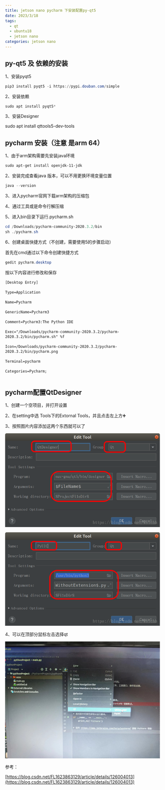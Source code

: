 ```yaml
---
title: jetson nano pycharm 下安装配置py-qt5
date: 2023/3/18
tags:
  - qt
  - ubuntu18
  - jetson nano
categories: jetson nano
---
```


## py-qt5 及 依赖的安装

1、安装pyqt5

```powershell
pip3 install pyqt5 -i https://pypi.douban.com/simple
```

2、安装依赖

```powershell
sudo apt install pyqt5*
```

3、安装Designer

sudo apt install qttools5-dev-tools

## pycharm 安装（注意 是arm 64）

1、由于arm架构需要先安装java环境

```powershell
sudo apt-get install openjdk-11-jdk
```

2、安装完成查看java 版本，可以不用更换环境变量位置

```powershell
java --version
```

3、进入pycharm官网下载arm架构的压缩包

4、通过工具或是命令行解压缩

5、进入bin目录下运行.pycharm.sh

```powershell
cd /Downloads/pycharm-community-2020.3.2/bin
sh ./pycharm.sh
```

6、创建桌面快捷方式（不创建，需要使用5的步骤启动）

首先在cmd通过以下命令创建快捷方式

```powershell
gedit pycharm.desktop
```

按以下内容进行修改和保存

```
[Desktop Entry]
 
Type=Application
 
Name=Pycharm
 
GenericName=Pycharm3
 
Comment=Pycharm3:The Python IDE
 
Exec="/Downloads/pycharm-community-2020.3.2/pycharm-2020.3.2/bin/pycharm.sh" %f
 
Icon=/Downloads/pycharm-community-2020.3.2/pycharm-2020.3.2/bin/pycharm.png
 
Terminal=pycharm
 
Categories=Pycharm;


```

## pycharm配置QtDesigner

1、创建一个空项目，并打开设置

2、在setting中选 Tools下的Extornal Tools，并且点击左上方➕ 

3、按照图片内容添加这两个东西就可以了

![004](./png/qt/004.png)

![006](./png/qt/006.png)

4、可以在顶部分鼠标左击选择qt

![007](./png/qt/007.jpg)

参考：

[https://blog.csdn.net/FL1623863129/article/details/126004013](https://blog.csdn.net/FL1623863129/article/details/126004013)

